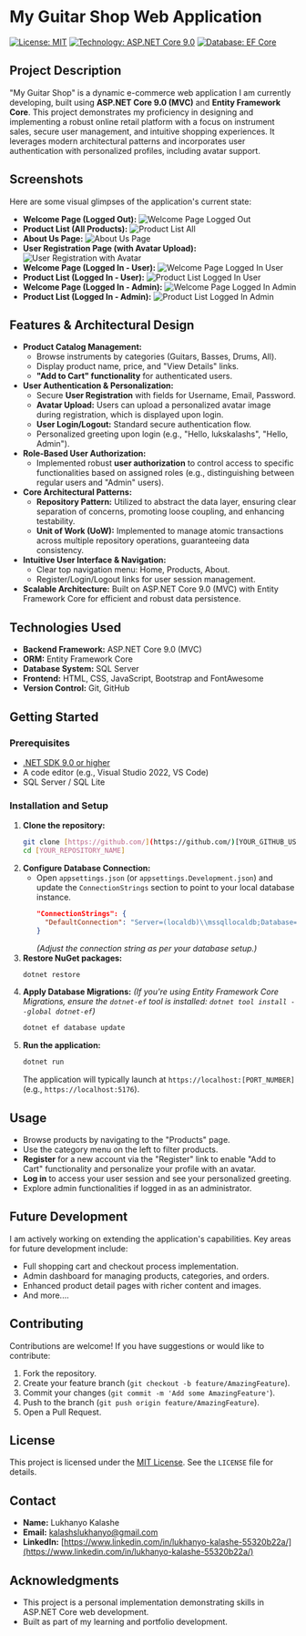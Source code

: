 # My Guitar Shop Web Application

[![License: MIT](https://img.shields.io/badge/License-MIT-yellow.svg)](https://opensource.org/licenses/MIT)
[![Technology: ASP.NET Core 9.0](https://img.shields.io/badge/ASP.NET%20Core-9.0-blue.svg)](https://dotnet.microsoft.com/en-us/download/dotnet/9.0)
[![Database: EF Core](https://img.shields.io/badge/Entity%20Framework%20Core-blueviolet.svg)](https://learn.microsoft.com/en-us/ef/core/)

## Project Description

"My Guitar Shop" is a dynamic e-commerce web application I am currently developing, built using **ASP.NET Core 9.0 (MVC)** and **Entity Framework Core**. This project demonstrates my proficiency in designing and implementing a robust online retail platform with a focus on instrument sales, secure user management, and intuitive shopping experiences. It leverages modern architectural patterns and incorporates user authentication with personalized profiles, including avatar support.

## Screenshots

Here are some visual glimpses of the application's current state:

* **Welcome Page (Logged Out):**
    ![Welcome Page Logged Out](Images/Screenshot2025-06-22132027.png)
* **Product List (All Products):**
    ![Product List All](Images/Screenshot2025-06-22132058.png)
* **About Us Page:**
    ![About Us Page](Images/Screenshot2025-06-22132110.png)
* **User Registration Page (with Avatar Upload):**
    ![User Registration with Avatar](Images/Screenshot2025-06-22132124.png)
* **Welcome Page (Logged In - User):**
    ![Welcome Page Logged In User](Images/Screenshot2025-06-22132110.png)
* **Product List (Logged In - User):**
    ![Product List Logged In User](Images/Screenshot2025-06-2232215.png)
* **Welcome Page (Logged In - Admin):**
    ![Welcome Page Logged In Admin](Images/Screenshot2025-06-2232600.png)
* **Product List (Logged In - Admin):**
    ![Product List Logged In Admin](Images/Screenshot2025-06-22132617.png)

## Features & Architectural Design

* **Product Catalog Management:**
    * Browse instruments by categories (Guitars, Basses, Drums, All).
    * Display product name, price, and "View Details" links.
    * **"Add to Cart" functionality** for authenticated users.
* **User Authentication & Personalization:**
    * Secure **User Registration** with fields for Username, Email, Password.
    * **Avatar Upload:** Users can upload a personalized avatar image during registration, which is displayed upon login.
    * **User Login/Logout:** Standard secure authentication flow.
    * Personalized greeting upon login (e.g., "Hello, lukskalashs", "Hello, Admin").
* **Role-Based User Authorization:**
    * Implemented robust **user authorization** to control access to specific functionalities based on assigned roles (e.g., distinguishing between regular users and "Admin" users).
* **Core Architectural Patterns:**
    * **Repository Pattern:** Utilized to abstract the data layer, ensuring clear separation of concerns, promoting loose coupling, and enhancing testability.
    * **Unit of Work (UoW):** Implemented to manage atomic transactions across multiple repository operations, guaranteeing data consistency.
* **Intuitive User Interface & Navigation:**
    * Clear top navigation menu: Home, Products, About.
    * Register/Login/Logout links for user session management.
* **Scalable Architecture:** Built on ASP.NET Core 9.0 (MVC) with Entity Framework Core for efficient and robust data persistence.

## Technologies Used

* **Backend Framework:** ASP.NET Core 9.0 (MVC)
* **ORM:** Entity Framework Core
* **Database System:** SQL Server
* **Frontend:** HTML, CSS, JavaScript, Bootstrap and FontAwesome
* **Version Control:** Git, GitHub

## Getting Started

### Prerequisites

* [.NET SDK 9.0 or higher](https://dotnet.microsoft.com/download/dotnet/9.0)
* A code editor (e.g., Visual Studio 2022, VS Code)
* SQL Server / SQL Lite

### Installation and Setup

1.  **Clone the repository:**
    ```bash
    git clone [https://github.com/](https://github.com/)[YOUR_GITHUB_USERNAME]/[YOUR_REPOSITORY_NAME].git
    cd [YOUR_REPOSITORY_NAME]
    ```
2.  **Configure Database Connection:**
    * Open `appsettings.json` (or `appsettings.Development.json`) and update the `ConnectionStrings` section to point to your local database instance.
        ```json
        "ConnectionStrings": {
          "DefaultConnection": "Server=(localdb)\\mssqllocaldb;Database=GuitarShop;Trusted_Connection=True;MultipleActiveResultSets=true"
        }
        ```
        *(Adjust the connection string as per your database setup.)*
3.  **Restore NuGet packages:**
    ```bash
    dotnet restore
    ```
4.  **Apply Database Migrations:**
    *(If you're using Entity Framework Core Migrations, ensure the `dotnet-ef` tool is installed: `dotnet tool install --global dotnet-ef`)*
    ```bash
    dotnet ef database update
    ```
5.  **Run the application:**
    ```bash
    dotnet run
    ```
    The application will typically launch at `https://localhost:[PORT_NUMBER]` (e.g., `https://localhost:5176`).

## Usage

* Browse products by navigating to the "Products" page.
* Use the category menu on the left to filter products.
* **Register** for a new account via the "Register" link to enable "Add to Cart" functionality and personalize your profile with an avatar.
* **Log in** to access your user session and see your personalized greeting.
* Explore admin functionalities if logged in as an administrator.

## Future Development

I am actively working on extending the application's capabilities. Key areas for future development include:

* Full shopping cart and checkout process implementation.
* Admin dashboard for managing products, categories, and orders.
* Enhanced product detail pages with richer content and images.
* And more....

## Contributing

Contributions are welcome! If you have suggestions or would like to contribute:

1.  Fork the repository.
2.  Create your feature branch (`git checkout -b feature/AmazingFeature`).
3.  Commit your changes (`git commit -m 'Add some AmazingFeature'`).
4.  Push to the branch (`git push origin feature/AmazingFeature`).
5.  Open a Pull Request.

## License

This project is licensed under the [MIT License](https://opensource.org/licenses/MIT). See the `LICENSE` file for details.

## Contact

* **Name:** Lukhanyo Kalashe
* **Email:** kalashslukhanyo@gmail.com
* **LinkedIn:** [https://www.linkedin.com/in/lukhanyo-kalashe-55320b22a/](https://www.linkedin.com/in/lukhanyo-kalashe-55320b22a/)

## Acknowledgments

* This project is a personal implementation demonstrating skills in ASP.NET Core web development.
* Built as part of my learning and portfolio development.

